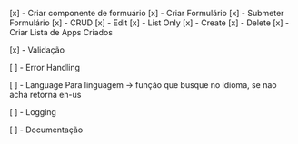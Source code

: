 [x] - Criar componente de formuário
[x] - Criar Formulário
[x] - Submeter Formulário
[x] - CRUD
[x] - Edit
[x] - List Only
[x] - Create
[x] - Delete
[x] - Criar Lista de Apps Criados

[x] - Validação

[ ] - Error Handling

[ ] - Language
Para linguagem -> função que busque no idioma, se nao acha retorna en-us

[ ] - Logging

[ ] - Documentação
